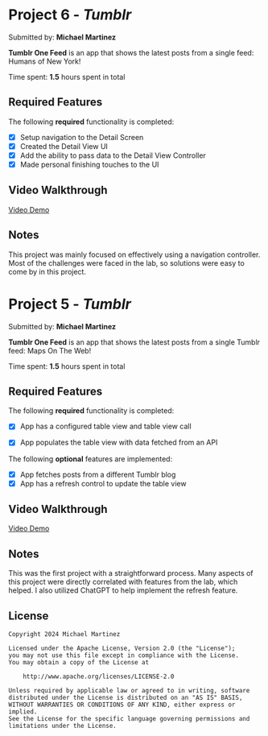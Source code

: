 # Project 6 - *Tumblr*

Submitted by: **Michael Martinez**

**Tumblr One Feed** is an app that shows the latest posts from a single feed: Humans of New York!

Time spent: **1.5** hours spent in total

## Required Features

The following **required** functionality is completed:

- [x] Setup navigation to the Detail Screen
- [x] Created the Detail View UI
- [x] Add the ability to pass data to the Detail View Controller
- [x] Made personal finishing touches to the UI

## Video Walkthrough 

[Video Demo](https://youtu.be/Sx3BtN08C4s)

## Notes

This project was mainly focused on effectively using a navigation controller. Most of the challenges were faced in the lab, so solutions were easy to come by in this project.


# Project 5 - *Tumblr*

Submitted by: **Michael Martinez**

**Tumblr One Feed** is an app that shows the latest posts from a single Tumblr feed: Maps On The Web!

Time spent: **1.5** hours spent in total

## Required Features

The following **required** functionality is completed:

- [x] App has a configured table view and table view call
- [x] App populates the table view with data fetched from an API


The following **optional** features are implemented:

- [x] App fetches posts from a different Tumblr blog
- [x] App has a refresh control to update the table view

## Video Walkthrough

[Video Demo](https://youtube.com/shorts/KRY9ioElE54?feature=share)

## Notes

This was the first project with a straightforward process. Many aspects of this project were directly correlated with features from the lab, which helped. I also utilized ChatGPT to help implement the refresh feature.

## License

    Copyright 2024 Michael Martinez

    Licensed under the Apache License, Version 2.0 (the "License");
    you may not use this file except in compliance with the License.
    You may obtain a copy of the License at

        http://www.apache.org/licenses/LICENSE-2.0

    Unless required by applicable law or agreed to in writing, software
    distributed under the License is distributed on an "AS IS" BASIS,
    WITHOUT WARRANTIES OR CONDITIONS OF ANY KIND, either express or implied.
    See the License for the specific language governing permissions and
    limitations under the License.
